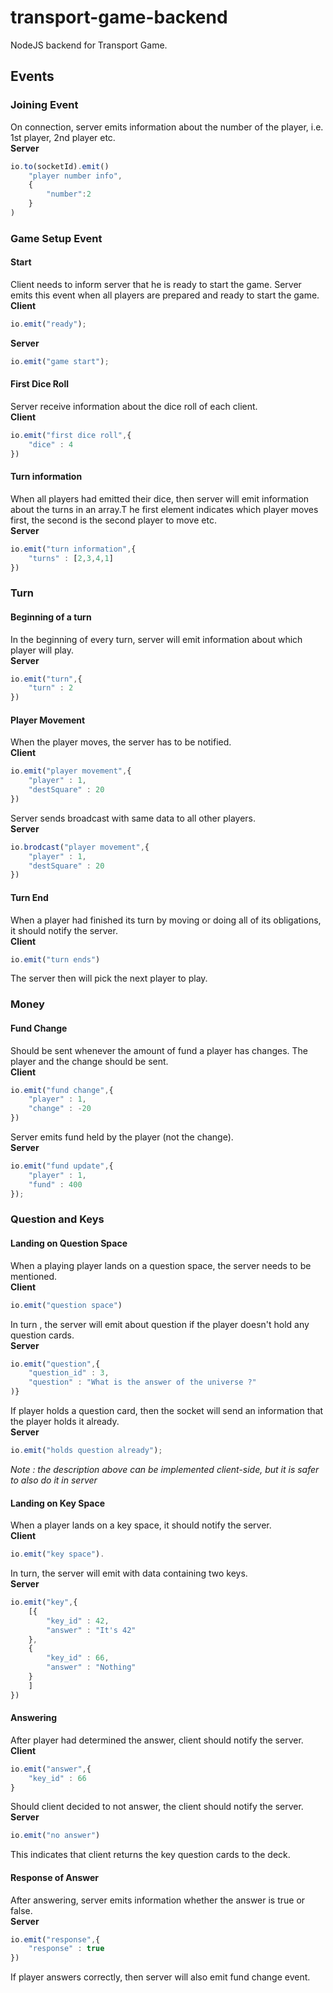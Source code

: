# transport-game-backend
NodeJS backend for Transport Game.

## Events
### Joining Event
On connection, server emits information about the number of the player, i.e. 1st player, 2nd player etc.<br/>
**Server**
```js
io.to(socketId).emit()
    "player number info",
    {
        "number":2
    }
)
```
### Game Setup Event
#### Start
Client needs to inform server that he is ready to start the game. Server emits this event when all players are prepared and ready to start the game.<br/>
**Client**
```js
io.emit("ready");
```
**Server**
```js
io.emit("game start");
```

#### First Dice Roll
Server receive information about the dice roll of each client.<br/>
**Client**
```js
io.emit("first dice roll",{
    "dice" : 4
})
```

#### Turn information
When all players had emitted their dice, then server will emit information about the turns in an array.T he first element indicates which player moves first, the second is the second player to move etc.<br/>
**Server**
```js
io.emit("turn information",{
    "turns" : [2,3,4,1]
})
```

### Turn
#### Beginning of a turn
In the beginning of every turn, server will emit information about which player will play.<br/>
**Server**
```js
io.emit("turn",{
    "turn" : 2
})

```
#### Player Movement
When the player moves, the server has to be notified.<br/>
**Client**
```js
io.emit("player movement",{
    "player" : 1,
    "destSquare" : 20
})
```
Server sends broadcast with same data to all other players.<br/>
**Server**
```js
io.brodcast("player movement",{
    "player" : 1,
    "destSquare" : 20
})
```

#### Turn End
When a player had finished its turn by moving or doing all of its obligations, it should notify the server.<br/>
**Client**
```js
io.emit("turn ends")
```
The server then will pick the next player to play.

### Money
#### Fund Change
Should be sent whenever the amount of fund a player has changes. 
The player and the change should be sent.<br/>
**Client**
```js
io.emit("fund change",{
    "player" : 1,
    "change" : -20
})
```

Server emits fund held by the player (not the change).<br/>
**Server**
```js
io.emit("fund update",{
    "player" : 1,
    "fund" : 400
});
```
### Question and Keys
#### Landing on Question Space
When a playing player lands on a question space, the server needs to be mentioned.<br/>
**Client**
```js
io.emit("question space")
```
In turn , the server will emit about question if the player doesn't hold any question cards.<br/>
**Server**
```js
io.emit("question",{
    "question_id" : 3,
    "question" : "What is the answer of the universe ?"
)}
```
If player holds a question card, then the socket will send an information that the player holds it already.<br/>
**Server**
```js
io.emit("holds question already");
```
*Note : the description above can be implemented client-side, but it is safer to also do it in server*

#### Landing on Key Space
When a player lands on a key space, it should notify the server.<br/>
**Client**
```js
io.emit("key space").
```
In turn, the server will emit with data containing two keys.<br/>
**Server**
```js
io.emit("key",{
    [{
        "key_id" : 42,
        "answer" : "It's 42"
    },
    {
        "key_id" : 66,
        "answer" : "Nothing"
    }
    ]
})
```

#### Answering
After player had determined the answer, client should notify the server.<br/>
**Client**
```js
io.emit("answer",{
    "key_id" : 66
}
```
Should client decided to not answer, the client should notify the server.<br/>
**Server**
```js
io.emit("no answer")
```
This indicates that client returns the key question cards to the deck.

#### Response of Answer
After answering, server emits information whether the answer is true or false.<br/>
**Server**
```js
io.emit("response",{
    "response" : true
})
```
If player answers correctly, then server will also emit fund change event.